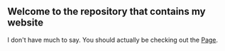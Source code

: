 ## Welcome to the repository that contains my website

I don't have much to say. You should actually be checking out the [Page](https://CodefroesPuc.github.io).
